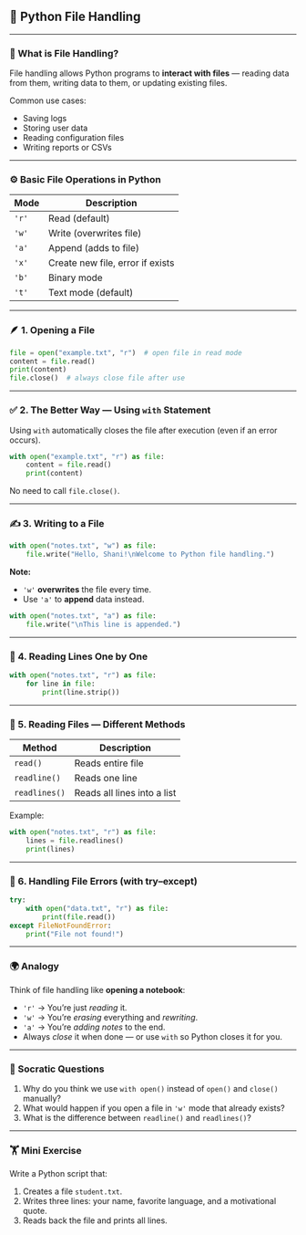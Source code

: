 ## 📘 Python File Handling

---

### 🧠 What is File Handling?

File handling allows Python programs to **interact with files** — reading data from them, writing data to them, or updating existing files.

Common use cases:

* Saving logs
* Storing user data
* Reading configuration files
* Writing reports or CSVs

---

### ⚙️ Basic File Operations in Python

| Mode  | Description                      |
| ----- | -------------------------------- |
| `'r'` | Read (default)                   |
| `'w'` | Write (overwrites file)          |
| `'a'` | Append (adds to file)            |
| `'x'` | Create new file, error if exists |
| `'b'` | Binary mode                      |
| `'t'` | Text mode (default)              |

---

### 🪶 1. Opening a File

```python
file = open("example.txt", "r")  # open file in read mode
content = file.read()
print(content)
file.close()  # always close file after use
```

---

### ✅ 2. The Better Way — Using `with` Statement

Using `with` automatically closes the file after execution (even if an error occurs).

```python
with open("example.txt", "r") as file:
    content = file.read()
    print(content)
```

No need to call `file.close()`.

---

### ✍️ 3. Writing to a File

```python
with open("notes.txt", "w") as file:
    file.write("Hello, Shani!\nWelcome to Python file handling.")
```

**Note:**

* `'w'` **overwrites** the file every time.
* Use `'a'` to **append** data instead.

```python
with open("notes.txt", "a") as file:
    file.write("\nThis line is appended.")
```

---

### 📖 4. Reading Lines One by One

```python
with open("notes.txt", "r") as file:
    for line in file:
        print(line.strip())
```

---

### 📜 5. Reading Files — Different Methods

| Method        | Description                 |
| ------------- | --------------------------- |
| `read()`      | Reads entire file           |
| `readline()`  | Reads one line              |
| `readlines()` | Reads all lines into a list |

Example:

```python
with open("notes.txt", "r") as file:
    lines = file.readlines()
    print(lines)
```

---

### 🧩 6. Handling File Errors (with try–except)

```python
try:
    with open("data.txt", "r") as file:
        print(file.read())
except FileNotFoundError:
    print("File not found!")
```

---

### 🌍 Analogy

Think of file handling like **opening a notebook**:

* `'r'` → You’re just *reading* it.
* `'w'` → You’re *erasing* everything and *rewriting*.
* `'a'` → You’re *adding notes* to the end.
* Always *close* it when done — or use `with` so Python closes it for you.

---

### 🧠 Socratic Questions

1. Why do you think we use `with open()` instead of `open()` and `close()` manually?
2. What would happen if you open a file in `'w'` mode that already exists?
3. What is the difference between `readline()` and `readlines()`?

---

### 🏋️ Mini Exercise

Write a Python script that:

1. Creates a file `student.txt`.
2. Writes three lines: your name, favorite language, and a motivational quote.
3. Reads back the file and prints all lines.
